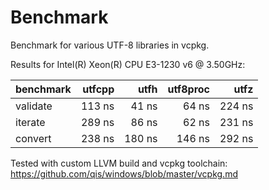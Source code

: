 # Benchmark
Benchmark for various UTF-8 libraries in vcpkg.

Results for Intel(R) Xeon(R) CPU E3-1230 v6 @ 3.50GHz:

benchmark | utfcpp   | utfh     | utf8proc | utfz    |
----------|---------:|---------:|---------:|---------:
validate  |   113 ns |    41 ns |    64 ns |  224 ns |
iterate   |   289 ns |    86 ns |    62 ns |  231 ns |
convert   |   238 ns |   180 ns |   146 ns |  292 ns |

Tested with custom LLVM build and vcpkg toolchain:<br/>
<https://github.com/qis/windows/blob/master/vcpkg.md>
